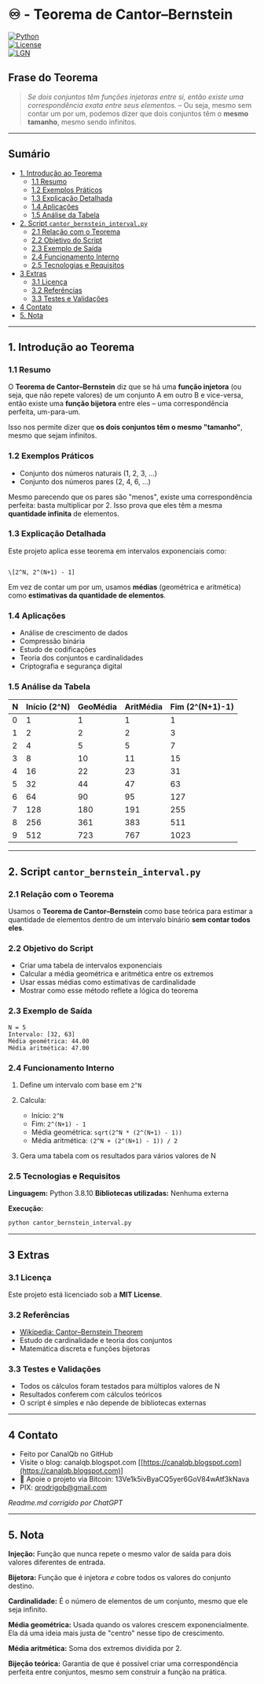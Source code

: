 # ♾️ - Teorema de Cantor–Bernstein  
[![Python](https://img.shields.io/badge/Python-3.8.10-blue.svg)](https://www.python.org/)  
[![License](https://img.shields.io/badge/license-MIT-green)](LICENSE)  
[![LGN](https://img.shields.io/badge/Teorema-Cantor–Bernstein-ff69b4.svg)](https://en.wikipedia.org/wiki/Cantor–Bernstein_theorem)

## Frase do Teorema

> *Se dois conjuntos têm funções injetoras entre si, então existe uma correspondência exata entre seus elementos.* – Ou seja, mesmo sem contar um por um, podemos dizer que dois conjuntos têm o **mesmo tamanho**, mesmo sendo infinitos.

---

## Sumário

* [1. Introdução ao Teorema](#1-introdução-ao-teorema)  
  * [1.1 Resumo](#11-resumo)  
  * [1.2 Exemplos Práticos](#12-exemplos-práticos)  
  * [1.3 Explicação Detalhada](#13-explicação-detalhada)  
  * [1.4 Aplicações](#14-aplicações)  
  * [1.5 Análise da Tabela](#15-análise-da-tabela)  
* [2. Script `cantor_bernstein_interval.py`](#2-script-cantor_bernstein_intervalpy)  
  * [2.1 Relação com o Teorema](#21-relação-com-o-teorema)  
  * [2.2 Objetivo do Script](#22-objetivo-do-script)  
  * [2.3 Exemplo de Saída](#23-exemplo-de-saída)  
  * [2.4 Funcionamento Interno](#24-funcionamento-interno)  
  * [2.5 Tecnologias e Requisitos](#25-tecnologias-e-requisitos)  
* [3 Extras](#3-extras)  
  * [3.1 Licença](#31-licença)  
  * [3.2 Referências](#32-referencias)  
  * [3.3 Testes e Validações](#33-testes-e-validações)  
* [4 Contato](#4-contato)  
* [5. Nota](#5-nota)

---

## 1. Introdução ao Teorema

### 1.1 Resumo  
O **Teorema de Cantor–Bernstein** diz que se há uma **função injetora** (ou seja, que não repete valores) de um conjunto A em outro B e vice-versa, então existe uma **função bijetora** entre eles – uma correspondência perfeita, um-para-um.

Isso nos permite dizer que **os dois conjuntos têm o mesmo "tamanho"**, mesmo que sejam infinitos.

### 1.2 Exemplos Práticos  

- Conjunto dos números naturais (1, 2, 3, ...)  
- Conjunto dos números pares (2, 4, 6, ...)

Mesmo parecendo que os pares são "menos", existe uma correspondência perfeita: basta multiplicar por 2. Isso prova que eles têm a mesma **quantidade infinita** de elementos.

### 1.3 Explicação Detalhada  

Este projeto aplica esse teorema em intervalos exponenciais como:

```

\[2^N, 2^(N+1) - 1]

````

Em vez de contar um por um, usamos **médias** (geométrica e aritmética) como **estimativas da quantidade de elementos**.

### 1.4 Aplicações  

- Análise de crescimento de dados  
- Compressão binária  
- Estudo de codificações  
- Teoria dos conjuntos e cardinalidades  
- Criptografia e segurança digital

### 1.5 Análise da Tabela  

| N | Início (2^N) | GeoMédia | AritMédia | Fim (2^(N+1)-1) |
|---|--------------|----------|-----------|------------------|
| 0 | 1            | 1        | 1         | 1                |
| 1 | 2            | 2        | 2         | 3                |
| 2 | 4            | 5        | 5         | 7                |
| 3 | 8            | 10       | 11        | 15               |
| 4 | 16           | 22       | 23        | 31               |
| 5 | 32           | 44       | 47        | 63               |
| 6 | 64           | 90       | 95        | 127              |
| 7 | 128          | 180      | 191       | 255              |
| 8 | 256          | 361      | 383       | 511              |
| 9 | 512          | 723      | 767       | 1023             |

---

## 2. Script `cantor_bernstein_interval.py`

### 2.1 Relação com o Teorema  
Usamos o **Teorema de Cantor–Bernstein** como base teórica para estimar a quantidade de elementos dentro de um intervalo binário **sem contar todos eles**.

### 2.2 Objetivo do Script  
- Criar uma tabela de intervalos exponenciais  
- Calcular a média geométrica e aritmética entre os extremos  
- Usar essas médias como estimativas de cardinalidade  
- Mostrar como esse método reflete a lógica do teorema

### 2.3 Exemplo de Saída  

```text
N = 5
Intervalo: [32, 63]
Média geométrica: 44.00
Média aritmética: 47.00
````

### 2.4 Funcionamento Interno

1. Define um intervalo com base em `2^N`
2. Calcula:

   * Início: `2^N`
   * Fim: `2^(N+1) - 1`
   * Média geométrica: `sqrt(2^N * (2^(N+1) - 1))`
   * Média aritmética: `(2^N + (2^(N+1) - 1)) / 2`
3. Gera uma tabela com os resultados para vários valores de N

### 2.5 Tecnologias e Requisitos

**Linguagem:** Python 3.8.10
**Bibliotecas utilizadas:** Nenhuma externa

**Execução:**

```bash
python cantor_bernstein_interval.py
```

---

## 3 Extras

### 3.1 Licença

Este projeto está licenciado sob a **MIT License**.

### 3.2 Referências

* [Wikipedia: Cantor–Bernstein Theorem](https://en.wikipedia.org/wiki/Cantor%E2%80%93Bernstein_theorem)
* Estudo de cardinalidade e teoria dos conjuntos
* Matemática discreta e funções bijetoras

### 3.3 Testes e Validações

* Todos os cálculos foram testados para múltiplos valores de N
* Resultados conferem com cálculos teóricos
* O script é simples e não depende de bibliotecas externas

---

## 4 Contato

* Feito por CanalQb no GitHub
* Visite o blog: canalqb.blogspot.com \[[https://canalqb.blogspot.com](https://canalqb.blogspot.com)]
* 💸 Apoie o projeto via Bitcoin: 13Ve1k5ivByaCQ5yer6GoV84wAtf3kNava
* PIX: [qrodrigob@gmail.com](mailto:qrodrigob@gmail.com)

*Readme.md corrigido por ChatGPT*

---

## 5. Nota

**Injeção:** Função que nunca repete o mesmo valor de saída para dois valores diferentes de entrada.

**Bijetora:** Função que é injetora *e* cobre todos os valores do conjunto destino.

**Cardinalidade:** É o número de elementos de um conjunto, mesmo que ele seja infinito.

**Média geométrica:** Usada quando os valores crescem exponencialmente. Ela dá uma ideia mais justa de "centro" nesse tipo de crescimento.

**Média aritmética:** Soma dos extremos dividida por 2.

**Bijeção teórica:** Garantia de que é possível criar uma correspondência perfeita entre conjuntos, mesmo sem construir a função na prática.
